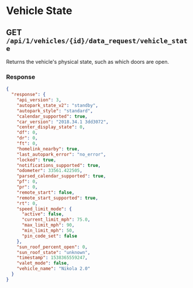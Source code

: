 # Vehicle State

## GET `/api/1/vehicles/{id}/data_request/vehicle_state`

Returns the vehicle's physical state, such as which doors are open.

### Response

```json
{
  "response": {
    "api_version": 3,
    "autopark_state_v2": "standby",
    "autopark_style": "standard",
    "calendar_supported": true,
    "car_version": "2018.34.1 3dd3072",
    "center_display_state": 0,
    "df": 0,
    "dr": 0,
    "ft": 0,
    "homelink_nearby": true,
    "last_autopark_error": "no_error",
    "locked": true,
    "notifications_supported": true,
    "odometer": 33561.422505,
    "parsed_calendar_supported": true,
    "pf": 0,
    "pr": 0,
    "remote_start": false,
    "remote_start_supported": true,
    "rt": 0,
    "speed_limit_mode": {
      "active": false,
      "current_limit_mph": 75.0,
      "max_limit_mph": 90,
      "min_limit_mph": 50,
      "pin_code_set": false
    },
    "sun_roof_percent_open": 0,
    "sun_roof_state": "unknown",
    "timestamp": 1538365559247,
    "valet_mode": false,
    "vehicle_name": "Nikola 2.0"
  }
}
```
